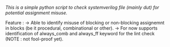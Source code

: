 *This is a simple python script to check systemverilog file (mainly dut) for potential assignment misuse.*

Feature : 
          -> Able to identify misuse of blocking or non-blocking assignemnt in blocks (be it procedural, combinational or other).
          -> For now supports identification of always_comb and always_ff keyword for the lint check (NOTE : not fool-proof yet).

